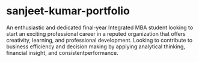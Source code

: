 # sanjeet-kumar-portfolio
An enthusiastic and dedicated final-year Integrated MBA student looking to start an exciting professional career in a reputed  organization that offers creativity, learning, and professional development. Looking to contribute to business efficiency and decision making by applying analytical thinking, financial insight, and consistentperformance.
